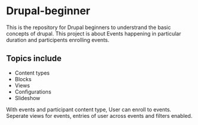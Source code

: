 # Drupal-beginner
This is the repository for Drupal beginners to understrand the basic concepts of drupal. This project is about Events happening in particular duration and participents enrolling events.

## Topics include
  - Content types
  - Blocks
  - Views
  - Configurations
  - Slideshow
  
With events and participant content type, User can enroll to events.
Seperate views for events, entries of user across events and filters enabled.
